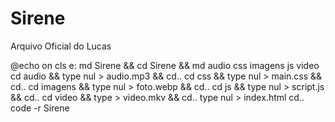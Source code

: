 # Sirene
Arquivo Oficial do Lucas

@echo on
cls
e:
md Sirene && cd Sirene && md audio css imagens js video
cd audio && type nul > audio.mp3 && cd..
cd css && type nul > main.css && cd..
cd imagens && type nul > foto.webp && cd..
cd js && type nul > script.js && cd..
cd video && type > video.mkv && cd..
type nul > index.html
cd..
code -r Sirene
